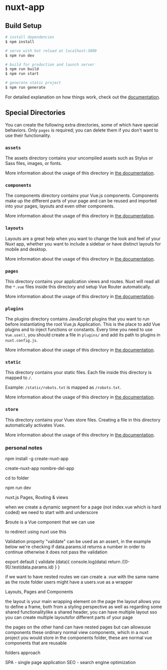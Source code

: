 # nuxt-app

## Build Setup

```bash
# install dependencies
$ npm install

# serve with hot reload at localhost:3000
$ npm run dev

# build for production and launch server
$ npm run build
$ npm run start

# generate static project
$ npm run generate
```

For detailed explanation on how things work, check out the [documentation](https://nuxtjs.org).

## Special Directories

You can create the following extra directories, some of which have special behaviors. Only `pages` is required; you can delete them if you don't want to use their functionality.

### `assets`

The assets directory contains your uncompiled assets such as Stylus or Sass files, images, or fonts.

More information about the usage of this directory in [the documentation](https://nuxtjs.org/docs/2.x/directory-structure/assets).

### `components`

The components directory contains your Vue.js components. Components make up the different parts of your page and can be reused and imported into your pages, layouts and even other components.

More information about the usage of this directory in [the documentation](https://nuxtjs.org/docs/2.x/directory-structure/components).

### `layouts`

Layouts are a great help when you want to change the look and feel of your Nuxt app, whether you want to include a sidebar or have distinct layouts for mobile and desktop.

More information about the usage of this directory in [the documentation](https://nuxtjs.org/docs/2.x/directory-structure/layouts).


### `pages`

This directory contains your application views and routes. Nuxt will read all the `*.vue` files inside this directory and setup Vue Router automatically.

More information about the usage of this directory in [the documentation](https://nuxtjs.org/docs/2.x/get-started/routing).

### `plugins`

The plugins directory contains JavaScript plugins that you want to run before instantiating the root Vue.js Application. This is the place to add Vue plugins and to inject functions or constants. Every time you need to use `Vue.use()`, you should create a file in `plugins/` and add its path to plugins in `nuxt.config.js`.

More information about the usage of this directory in [the documentation](https://nuxtjs.org/docs/2.x/directory-structure/plugins).

### `static`

This directory contains your static files. Each file inside this directory is mapped to `/`.

Example: `/static/robots.txt` is mapped as `/robots.txt`.

More information about the usage of this directory in [the documentation](https://nuxtjs.org/docs/2.x/directory-structure/static).

### `store`

This directory contains your Vuex store files. Creating a file in this directory automatically activates Vuex.

More information about the usage of this directory in [the documentation](https://nuxtjs.org/docs/2.x/directory-structure/store).


### personal notes
npm install -g create-nuxt-app

create-nuxt-app nombre-del-app

cd to folder

npm run dev


nuxt.js Pages, Routing & views

when we create a dynamic segment for a page (not index.vue which is hard coded)
we need to start with and underscore

$route is a Vue component that we can use

to redirect using nuxt use this
<nuxt-link to="/users"> </nuxt-link>

Validation property
"validate" can be used as an assert,
in the example below we're checking if 
data.params.id returns a number in order to continue
otherwise it does not pass the validation

export default {
        validate (data){
            console.log(data)
            return /[0-9]/.test(data.params.id)
        }
    }


if we want to have nested routes we can create
a .vue with the same name as the route 
folder users might have a users.vue as a wrapper

Layouts, Pages and Components

the layout is your main wrapping element on the page
the layout allows you to define a frame, both from a styling perspective as well as regarding some shared functionalitylike a shared header,
you can have multiple layout sso you can create multiple layoutsfor different parts of your page

the pages on the other hand can have nested pages but can allowsuse components these ordinary normal view components,
which in a nuxt project you would store in the components folder, these are normal vue components that are reusable






folders approach

SPA - single page application
SEO - search engine optimization